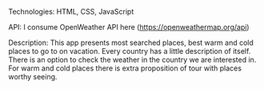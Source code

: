 Technologies:
HTML, CSS, JavaScript

API:
I consume OpenWeather API here 
(https://openweathermap.org/api)

Description:
This app presents most searched places, best warm and cold places to go to on vacation. 
Every country has a little description of itself. There is an option to check the weather 
in the country we are interested in.  For warm and cold places there is extra proposition
of tour with places worthy seeing.